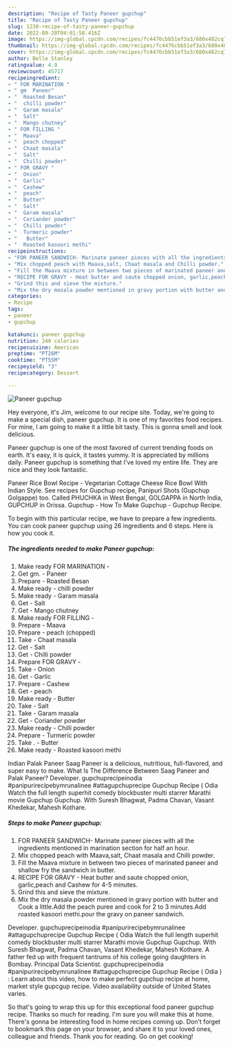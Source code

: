 ```yaml
---
description: "Recipe of Tasty Paneer gupchup"
title: "Recipe of Tasty Paneer gupchup"
slug: 1230-recipe-of-tasty-paneer-gupchup
date: 2022-09-20T04:01:58.416Z
image: https://img-global.cpcdn.com/recipes/fc4476cbb51ef3a3/680x482cq70/paneer-gupchup-recipe-main-photo.jpg
thumbnail: https://img-global.cpcdn.com/recipes/fc4476cbb51ef3a3/680x482cq70/paneer-gupchup-recipe-main-photo.jpg
cover: https://img-global.cpcdn.com/recipes/fc4476cbb51ef3a3/680x482cq70/paneer-gupchup-recipe-main-photo.jpg
author: Belle Stanley
ratingvalue: 4.9
reviewcount: 45717
recipeingredient:
- " FOR MARINATION "
- " gm  Paneer"
- "  Roasted Besan"
- "  chilli powder"
- "  Garam masala"
- "  Salt"
- "  Mango chutney"
- " FOR FILLING "
- "  Maava"
- "  peach chopped"
- "  Chaat masala"
- "  Salt"
- "  Chilli powder"
- " FOR GRAVY "
- "  Onion"
- "  Garlic"
- "  Cashew"
- "  peach"
- "  Butter"
- "  Salt"
- "  Garam masala"
- "  Coriander powder"
- "  Chilli powder"
- "  Turmeric powder"
- "   Butter"
- "  Roasted kasoori methi"
recipeinstructions:
- "FOR PANEER SANDWICH- Marinate paneer pieces with all the ingredients mentioned in marination section for half an hour."
- "Mix chopped peach with Maava,salt, Chaat masala and Chilli powder."
- "Fill the Maava mixture in between two pieces of marinated paneer and shallow fry the sandwich in butter."
- "RECIPE FOR GRAVY - Heat butter and saute chopped onion, garlic,peach and Cashew for 4-5 minutes."
- "Grind this and sieve the mixture."
- "Mix the dry masala powder mentioned in gravy portion with butter and Cook a little.Add the peach puree and cook for 2 to 3 minutes.Add roasted kasoori methi.pour the gravy on paneer sandwich."
categories:
- Recipe
tags:
- paneer
- gupchup

katakunci: paneer gupchup 
nutrition: 240 calories
recipecuisine: American
preptime: "PT26M"
cooktime: "PT55M"
recipeyield: "3"
recipecategory: Dessert

---
```



![Paneer gupchup](https://img-global.cpcdn.com/recipes/fc4476cbb51ef3a3/680x482cq70/paneer-gupchup-recipe-main-photo.jpg)

Hey everyone, it's Jim, welcome to our recipe site. Today, we're going to make a special dish, paneer gupchup. It is one of my favorites food recipes. For mine, I am going to make it a little bit tasty. This is gonna smell and look delicious.

Paneer gupchup is one of the most favored of current trending foods on earth. It's easy, it is quick, it tastes yummy. It is appreciated by millions daily. Paneer gupchup is something that I've loved my entire life. They are nice and they look fantastic.

Paneer Rice Bowl Recipe - Vegetarian Cottage Cheese Rice Bowl With Indian Style. See recipes for Gupchup recipe, Panipuri Shots (Gupchup Golgappe) too. Called PHUCHKA in West Bengal, GOLGAPPA in North India, GUPCHUP in Orissa. Gupchup - How To Make Gupchup - Gupchup Recipe.


To begin with this particular recipe, we have to prepare a few ingredients. You can cook paneer gupchup using 26 ingredients and 6 steps. Here is how you cook it.

<!--inarticleads1-->

##### The ingredients needed to make Paneer gupchup:

1. Make ready  FOR MARINATION -
1. Get  gm. - Paneer
1. Prepare  - Roasted Besan
1. Make ready  - chilli powder
1. Make ready  - Garam masala
1. Get  - Salt
1. Get  - Mango chutney
1. Make ready  FOR FILLING -
1. Prepare  - Maava
1. Prepare  - peach (chopped)
1. Take  - Chaat masala
1. Get  - Salt
1. Get  - Chilli powder
1. Prepare  FOR GRAVY -
1. Take  - Onion
1. Get  - Garlic
1. Prepare  - Cashew
1. Get  - peach
1. Make ready  - Butter
1. Take  - Salt
1. Take  - Garam masala
1. Get  - Coriander powder
1. Make ready  - Chilli powder
1. Prepare  - Turmeric powder
1. Take  . - Butter
1. Make ready  - Roasted kasoori methi


Indian Palak Paneer Saag Paneer is a delicious, nutritious, full-flavored, and super easy to make. What Is The Difference Between Saag Paneer and Palak Paneer? Developer. gupchuprecipeinodia #panipurirecipebymrunalinee #attagupchuprecipe Gupchup Recipe ( Odia Watch the full length superhit comedy blockbuster multi starrer Marathi movie Gupchup Gupchup. With Suresh Bhagwat, Padma Chavan, Vasant Khedekar, Mahesh Kothare. 

<!--inarticleads2-->

##### Steps to make Paneer gupchup:

1. FOR PANEER SANDWICH- Marinate paneer pieces with all the ingredients mentioned in marination section for half an hour.
1. Mix chopped peach with Maava,salt, Chaat masala and Chilli powder.
1. Fill the Maava mixture in between two pieces of marinated paneer and shallow fry the sandwich in butter.
1. RECIPE FOR GRAVY - Heat butter and saute chopped onion, garlic,peach and Cashew for 4-5 minutes.
1. Grind this and sieve the mixture.
1. Mix the dry masala powder mentioned in gravy portion with butter and Cook a little.Add the peach puree and cook for 2 to 3 minutes.Add roasted kasoori methi.pour the gravy on paneer sandwich.


Developer. gupchuprecipeinodia #panipurirecipebymrunalinee #attagupchuprecipe Gupchup Recipe ( Odia Watch the full length superhit comedy blockbuster multi starrer Marathi movie Gupchup Gupchup. With Suresh Bhagwat, Padma Chavan, Vasant Khedekar, Mahesh Kothare. A father fed up with frequent tantrums of his college going daughters in Bombay. Principal Data Scientist. gupchuprecipeinodia #panipurirecipebymrunalinee #attagupchuprecipe Gupchup Recipe ( Odia ) : Learn about this video, how to make perfect gupchup recipe at home, market style gupcgup recipe. Video availability outside of United States varies. 

So that's going to wrap this up for this exceptional food paneer gupchup recipe. Thanks so much for reading. I'm sure you will make this at home. There's gonna be interesting food in home recipes coming up. Don't forget to bookmark this page on your browser, and share it to your loved ones, colleague and friends. Thank you for reading. Go on get cooking!
